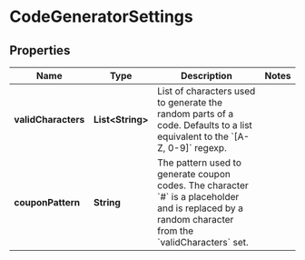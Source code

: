 

# CodeGeneratorSettings

## Properties

Name | Type | Description | Notes
------------ | ------------- | ------------- | -------------
**validCharacters** | **List&lt;String&gt;** | List of characters used to generate the random parts of a code. Defaults to a list equivalent to the &#x60;[A-Z, 0-9]&#x60; regexp.  | 
**couponPattern** | **String** | The pattern used to generate coupon codes. The character &#x60;#&#x60; is a placeholder and is replaced by a random character from the &#x60;validCharacters&#x60; set.  | 



